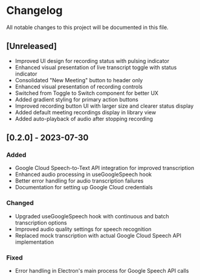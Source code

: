 
# Changelog

All notable changes to this project will be documented in this file.

## [Unreleased]
- Improved UI design for recording status with pulsing indicator
- Enhanced visual presentation of live transcript toggle with status indicator
- Consolidated "New Meeting" button to header only
- Enhanced visual presentation of recording controls
- Switched from Toggle to Switch component for better UX
- Added gradient styling for primary action buttons
- Improved recording button UI with larger size and clearer status display
- Added default meeting recordings display in library view
- Added auto-playback of audio after stopping recording

## [0.2.0] - 2023-07-30

### Added
- Google Cloud Speech-to-Text API integration for improved transcription
- Enhanced audio processing in useGoogleSpeech hook
- Better error handling for audio transcription failures
- Documentation for setting up Google Cloud credentials

### Changed
- Upgraded useGoogleSpeech hook with continuous and batch transcription options
- Improved audio quality settings for speech recognition
- Replaced mock transcription with actual Google Cloud Speech API implementation

### Fixed
- Error handling in Electron's main process for Google Speech API calls 
